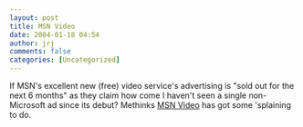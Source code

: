 ```yaml
---
layout: post
title: MSN Video
date: 2004-01-18 04:54
author: jrj
comments: false
categories: [Uncategorized]
---
```

If MSN's excellent new (free) video service's advertising is "sold out for the next 6 months" as they claim how come I haven't seen a single non-Microsoft ad since its debut? Methinks <a href="http://my.msn.com/video/default.armx" target="_blank">MSN Video</a> has got some 'splaining to do.
